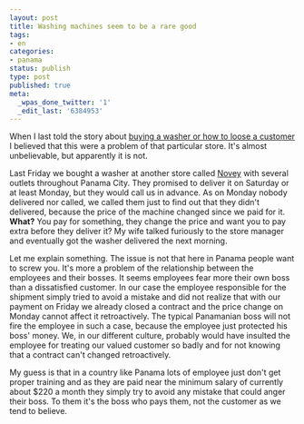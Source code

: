 ```yaml
---
layout: post
title: Washing machines seem to be a rare good
tags:
- en
categories:
- panama
status: publish
type: post
published: true
meta:
  _wpas_done_twitter: '1'
  _edit_last: '6384953'
---
```

<p>When I last told the story about <a href="http://blog.stephan-schwab.com/2006/07/20/buying-a-washer-or-how-to-loose-a-customer/">buying a washer or how to loose a customer</a> I believed that this were a problem of that particular store. It's almost unbelievable, but apparently it is not.</p>

<p>Last Friday we bought a washer at another store called <a href="http://www.novey.com.pa/">Novey</a> with several outlets throughout Panama City. They promised to deliver it on Saturday or at least Monday, but they would call us in advance. As on Monday nobody delivered nor called, we called them just to find out that they didn't delivered, because the price of the machine changed since we paid for it. <strong>What?</strong> You pay for something, they change the price and want you to pay extra before they deliver it? My wife talked furiously to the store manager and eventually got the washer delivered the next morning.</p>

<p>Let me explain something. The issue is not that here in Panama people want to screw you. It's more a problem of the relationship between the employees and their bosses. It seems employees fear more their own boss than a dissatisfied customer. In our case the employee responsible for the shipment simply tried to avoid a mistake and did not realize that with our payment on Friday we already closed a contract and the price change on Monday cannot affect it retroactively. The typical Panamanian boss will not fire the employee in such a case, because the employee just protected his boss' money. We, in our different culture, probably would have insulted the employee for treating our valued customer so badly and for not knowing that a contract can't changed retroactively.</p>

<p>My guess is that in a country like Panama lots of employee just don't get proper training and as they are paid near the minimum salary of currently about $220 a month they simply try to avoid any mistake that could anger their boss. To them it's the boss who pays them, not the customer as we tend to believe.</p>

